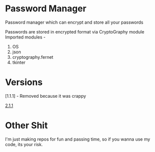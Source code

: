 # Password Manager
Password manager which can encrypt and store all your passwords

Passwords are stored in encrypted format via CryptoGraphy module
Imported modules -
  1. OS
  2. json
  3. cryptography.fernet
  4. tkinter

# Versions
[1.1.1] - Removed because it was crappy

[2.1.1](https://github.com/Dev-023/Password-Manager/tree/2.1)


# Other Shit
I'm just making repos for fun and passing time, so if you wanna use my code, its your risk.
